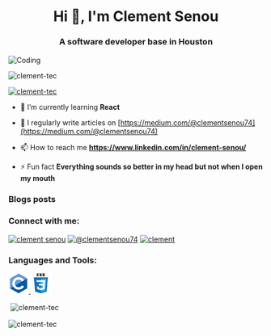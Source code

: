 <h1 align="center">Hi 👋, I'm Clement Senou</h1>
<h3 align="center">A software developer base in Houston</h3>
<img align="center" alt="Coding" width="400" src="https://miro.medium.com/max/1360/0*7Q3yvSIv_t0ioJ-Z.gif">

<p align="left"> <img src="https://komarev.com/ghpvc/?username=clement-tec&label=Profile%20views&color=0e75b6&style=flat" alt="clement-tec" /> </p>

<p align="left"> <a href="https://github.com/ryo-ma/github-profile-trophy"><img src="https://github-profile-trophy.vercel.app/?username=clement-tec" alt="clement-tec" /></a> </p>

- 🌱 I’m currently learning **React**

- 📝 I regularly write articles on [https://medium.com/@clementsenou74](https://medium.com/@clementsenou74)

- 📫 How to reach me **https://www.linkedin.com/in/clement-senou/**

- ⚡ Fun fact **Everything sounds so better in my head but not when I open my mouth**

### Blogs posts
<!-- BLOG-POST-LIST:START -->
<!-- BLOG-POST-LIST:END -->

<h3 align="left">Connect with me:</h3>
<p align="left">
<a href="https://linkedin.com/in/clement senou" target="blank"><img align="center" src="https://raw.githubusercontent.com/rahuldkjain/github-profile-readme-generator/master/src/images/icons/Social/linked-in-alt.svg" alt="clement senou" height="30" width="40" /></a>
<a href="https://medium.com/@clementsenou74" target="blank"><img align="center" src="https://raw.githubusercontent.com/rahuldkjain/github-profile-readme-generator/master/src/images/icons/Social/medium.svg" alt="@clementsenou74" height="30" width="40" /></a>
<a href="https://discord.gg/clement" target="blank"><img align="center" src="https://raw.githubusercontent.com/rahuldkjain/github-profile-readme-generator/master/src/images/icons/Social/discord.svg" alt="clement" height="30" width="40" /></a>
</p>

<h3 align="left">Languages and Tools:</h3>
<p align="left"> <a href="https://www.cprogramming.com/" target="_blank" rel="noreferrer"> <img src="https://raw.githubusercontent.com/devicons/devicon/master/icons/c/c-original.svg" alt="c" width="40" height="40"/> </a> <a href="https://www.w3schools.com/css/" target="_blank" rel="noreferrer"> <img src="https://raw.githubusercontent.com/devicons/devicon/master/icons/css3/css3-original-wordmark.svg" alt="css3" width="40" height="40"/> </a> 
<p>&nbsp;<img align="center" src="https://github-readme-stats.vercel.app/api?username=clement-tec&show_icons=true&locale=en" alt="clement-tec" /></p>

<p><img align="center" src="https://github-readme-streak-stats.herokuapp.com/?user=clement-tec&" alt="clement-tec" /></p>
